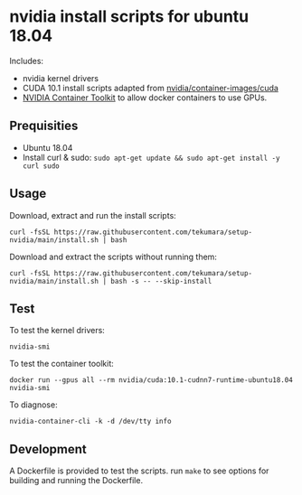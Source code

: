 # nvidia install scripts for ubuntu 18.04

Includes:

- nvidia kernel drivers
- CUDA 10.1 install scripts adapted from [nvidia/container-images/cuda](https://gitlab.com/nvidia/container-images/cuda/-/tree/master/dist/10.1/ubuntu18.04-x86_64)
- [NVIDIA Container Toolkit](https://docs.nvidia.com/datacenter/cloud-native/container-toolkit/overview.html) to allow docker containers to use GPUs.

## Prequisities

- Ubuntu 18.04
- Install curl & sudo: `sudo apt-get update && sudo apt-get install -y curl sudo`

## Usage

Download, extract and run the install scripts:

```
curl -fsSL https://raw.githubusercontent.com/tekumara/setup-nvidia/main/install.sh | bash
```

Download and extract the scripts without running them:

```
curl -fsSL https://raw.githubusercontent.com/tekumara/setup-nvidia/main/install.sh | bash -s -- --skip-install
```

## Test

To test the kernel drivers:

```
nvidia-smi
```

To test the container toolkit:

```
docker run --gpus all --rm nvidia/cuda:10.1-cudnn7-runtime-ubuntu18.04 nvidia-smi
```

To diagnose:

```
nvidia-container-cli -k -d /dev/tty info
```

## Development

A Dockerfile is provided to test the scripts. run `make` to see options for building and running the Dockerfile.
